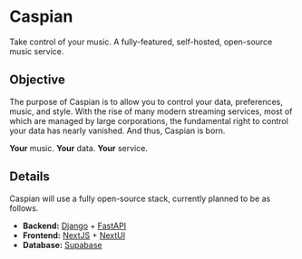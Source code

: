 # Caspian
Take control of your music. A fully-featured, self-hosted, open-source music service.

## Objective
The purpose of Caspian is to allow you to control your data, preferences, music, and style. With the rise of many modern streaming services, most of which are managed by large corporations, the fundamental right to control your data has nearly vanished. And thus, Caspian is born.

**Your** music. **Your** data. **Your** service.

## Details
Caspian will use a fully open-source stack, currently planned to be as follows.
- **Backend:** [Django](https://github.com/django/django) + [FastAPI](https://github.com/tiangolo/fastapi)
- **Frontend:** [NextJS](https://github.com/vercel/next.js) + [NextUI](https://github.com/nextui-org/nextui)
- **Database:** [Supabase](https://github.com/supabase/supabase)
